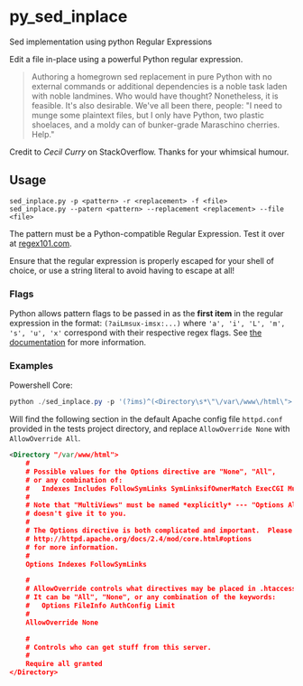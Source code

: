 # py_sed_inplace
Sed implementation using python Regular Expressions

Edit a file in-place using a powerful Python regular expression.

>Authoring a homegrown sed replacement in pure Python with no external commands or additional dependencies is a noble task laden with noble landmines. Who would have thought?
>Nonetheless, it is feasible. It's also desirable. We've all been there, people: "I need to munge some plaintext files, but I only have Python, two plastic shoelaces, and a moldy can of bunker-grade Maraschino cherries. Help."

Credit to *Cecil Curry* on StackOverflow. Thanks for your whimsical humour.

## Usage

```
sed_inplace.py -p <pattern> -r <replacement> -f <file>
sed_inplace.py --patern <pattern> --replacement <replacement> --file <file>
```
  
The pattern must be a Python-compatible Regular Expression. Test it over at [regex101.com](https://regex101.com/r/QfFaCY/10).

Ensure that the regular expression is properly escaped for your shell of choice, or use a string literal to avoid having to escape at all!

### Flags

Python allows pattern flags to be passed in as the **first item** in the regular expression in the format:
`(?aiLmsux-imsx:...)` where `'a', 'i', 'L', 'm', 's', 'u', 'x'` correspond with their respective regex flags.
See [the documentation](https://docs.python.org/3/library/re.html#re.Pattern.flags) for more information.

### Examples

Powershell Core:
```powershell
python ./sed_inplace.py -p '(?ims)^(<Directory\s*\"\/var\/www\/html\">.*?AllowOverride\s*)(None|All|Options|FileInfo|AuthConfig|Limit)+(.*?<\/Directory>)$' -r '\g<1>All\g<3>' -i './tests/httpd.conf'
```

Will find the following section in the default Apache config file `httpd.conf` provided in the tests project directory, and replace `AllowOverride None` with `AllowOverride All`.

```xml
<Directory "/var/www/html">
    #
    # Possible values for the Options directive are "None", "All",
    # or any combination of:
    #   Indexes Includes FollowSymLinks SymLinksifOwnerMatch ExecCGI MultiViews
    #
    # Note that "MultiViews" must be named *explicitly* --- "Options All"
    # doesn't give it to you.
    #
    # The Options directive is both complicated and important.  Please see
    # http://httpd.apache.org/docs/2.4/mod/core.html#options
    # for more information.
    #
    Options Indexes FollowSymLinks

    #
    # AllowOverride controls what directives may be placed in .htaccess files.
    # It can be "All", "None", or any combination of the keywords:
    #   Options FileInfo AuthConfig Limit
    #
    AllowOverride None

    #
    # Controls who can get stuff from this server.
    #
    Require all granted
</Directory>
```
